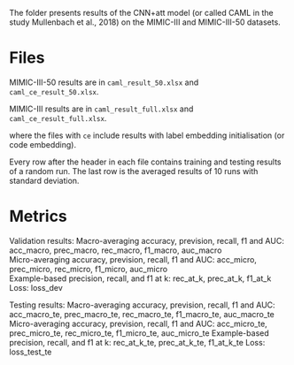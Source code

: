 The folder presents results of the CNN+att model (or called CAML in the study Mullenbach et al., 2018) on the MIMIC-III and MIMIC-III-50 datasets.

# Files
MIMIC-III-50 results are in ```caml_result_50.xlsx``` and ```caml_ce_result_50.xlsx```.

MIMIC-III results are in ```caml_result_full.xlsx``` and ```caml_ce_result_full.xlsx```.

where the files with ```ce``` include results with label embedding initialisation (or code embedding).

Every row after the header in each file contains training and testing results of a random run. 
The last row is the averaged results of 10 runs with standard deviation.

# Metrics
Validation results:
  Macro-averaging accuracy, prevision, recall, f1 and AUC: acc_macro, prec_macro, rec_macro, f1_macro, auc_macro	
  Micro-averaging accuracy, prevision, recall, f1 and AUC: acc_micro, prec_micro, rec_micro, f1_micro, auc_micro	
  Example-based precision, recall, and f1 at k: rec_at_k, prec_at_k, f1_at_k
  Loss: loss_dev	

Testing results:
  Macro-averaging accuracy, prevision, recall, f1 and AUC: acc_macro_te, prec_macro_te, rec_macro_te, f1_macro_te, auc_macro_te	
  Micro-averaging accuracy, prevision, recall, f1 and AUC: acc_micro_te, prec_micro_te, rec_micro_te, f1_micro_te, auc_micro_te	
  Example-based precision, recall, and f1 at k: rec_at_k_te, prec_at_k_te, f1_at_k_te
  Loss: loss_test_te
